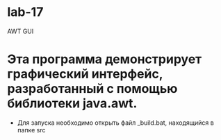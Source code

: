 # lab-17
AWT GUI
# Эта программа демонстрирует графический интерфейс, разработанный с помощью библиотеки java.awt.
- Для запуска необходимо открыть файл _build.bat, находящийся в папке src
